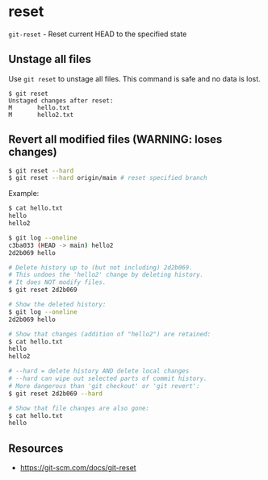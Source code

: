 # reset

`git-reset` - Reset current HEAD to the specified state

## Unstage all files
Use `git reset` to unstage all files. This command is safe and no data is lost.
```
$ git reset
Unstaged changes after reset:
M       hello.txt
M       hello2.txt
```

## Revert all modified files (**WARNING**: loses changes)
```bash
$ git reset --hard
$ git reset --hard origin/main # reset specified branch
```

Example:
```bash
$ cat hello.txt
hello
hello2

$ git log --oneline
c3ba033 (HEAD -> main) hello2
2d2b069 hello

# Delete history up to (but not including) 2d2b069.
# This undoes the 'hello2' change by deleting history.
# It does NOT modify files.
$ git reset 2d2b069

# Show the deleted history:
$ git log --oneline
2d2b069 hello

# Show that changes (addition of "hello2") are retained:
$ cat hello.txt
hello
hello2

# --hard = delete history AND delete local changes
# --hard can wipe out selected parts of commit history.
# More dangerous than 'git checkout' or 'git revert':
$ git reset 2d2b069 --hard

# Show that file changes are also gone:
$ cat hello.txt
hello
```

## Resources
- https://git-scm.com/docs/git-reset
